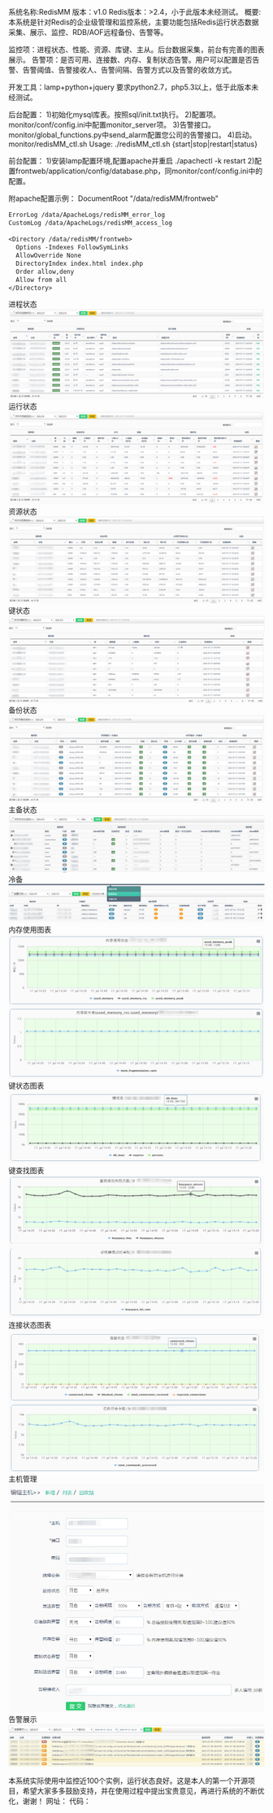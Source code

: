 系统名称:RedisMM
版本：v1.0
Redis版本：>2.4，小于此版本未经测试。
概要:本系统是针对Redis的企业级管理和监控系统，主要功能包括Redis运行状态数据采集、展示、监控、RDB/AOF远程备份、告警等。

监控项：进程状态、性能、资源、库键、主从。后台数据采集，前台有完善的图表展示。
告警项：是否可用、连接数、内存、复制状态告警。用户可以配置是否告警、告警阈值、告警接收人、告警间隔、告警方式以及告警的收敛方式。

开发工具：lamp+python+jquery 要求python2.7，php5.3以上，低于此版本未经测试。


后台配置：
  1)初始化mysql库表。按照sql/init.txt执行。
  2)配置项。monitor/conf/config.ini中配置monitor_server项。
  3)告警接口。monitor/global_functions.py中send_alarm配置您公司的告警接口。
  4)启动。monitor/redisMM_ctl.sh  Usage: ./redisMM_ctl.sh {start|stop|restart|status}
  
前台配置：
  1)安装lamp配置环境,配置apache并重启 ./apachectl -k restart
  2)配置frontweb/application/config/database.php，同monitor/conf/config.ini中的配置。


附apache配置示例：
  <VirtualHost yourip:port>
    DocumentRoot "/data/redisMM/frontweb"

    ErrorLog /data/ApacheLogs/redisMM_error_log
    CustomLog /data/ApacheLogs/redisMM_access_log

    <Directory /data/redisMM/frontweb>
      Options -Indexes FollowSymLinks
      AllowOverride None
      DirectoryIndex index.html index.php
      Order allow,deny
      Allow from all
    </Directory>
</VirtualHost>

进程状态
![image](doc/images/process_status.png)
运行状态
![image](doc/images/run_status.png)
资源状态
![image](doc/images/resource_monitor.png)
键状态
![image](doc/images/key_status.png)
备份状态
![image](doc/images/backup_status.png)
主备状态
![image](doc/images/master_slave_status.png)
冷备
![image](doc/images/coldback.png)
内存使用图表
![image](doc/images/mem_use_pic.png)
键状态图表
![image](doc/images/key_status_pic.png)
键查找图表
![image](doc/images/key_search_pic.png)
连接状态图表
![image](doc/images/connections_pic.png)
主机管理
![image](doc/images/host_manage.png)
告警展示
![image](doc/images/alarm.png)

本系统实际使用中监控近100个实例，运行状态良好。这是本人的第一个开源项目，希望大家多多鼓励支持，并在使用过程中提出宝贵意见，再进行系统的不断优化，谢谢！
网址：
代码：

